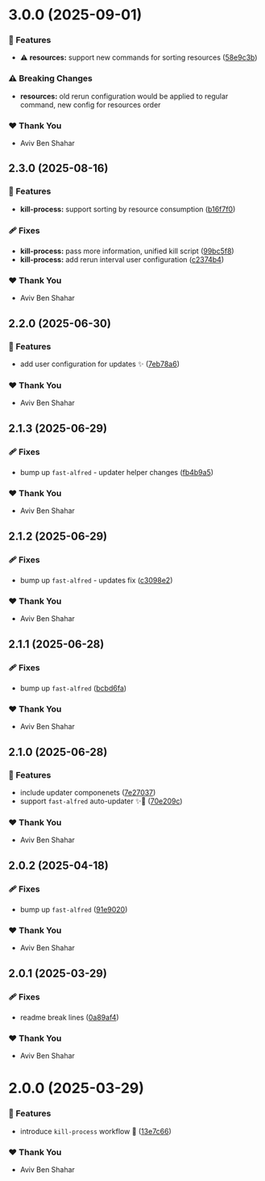 # 3.0.0 (2025-09-01)

### 🚀 Features

- ⚠️  **resources:** support new commands for sorting resources ([58e9c3b](https://github.com/Avivbens/alfredo/commit/58e9c3b))

### ⚠️  Breaking Changes

- **resources:** old rerun configuration would be applied to regular command, new config for resources order

### ❤️ Thank You

- Aviv Ben Shahar

## 2.3.0 (2025-08-16)

### 🚀 Features

- **kill-process:** support sorting by resource consumption ([b16f7f0](https://github.com/Avivbens/alfredo/commit/b16f7f0))

### 🩹 Fixes

- **kill-process:** pass more information, unified kill script ([99bc5f8](https://github.com/Avivbens/alfredo/commit/99bc5f8))
- **kill-process:** add rerun interval user configuration ([c2374b4](https://github.com/Avivbens/alfredo/commit/c2374b4))

### ❤️ Thank You

- Aviv Ben Shahar

## 2.2.0 (2025-06-30)

### 🚀 Features

- add user configuration for updates ✨ ([7eb78a6](https://github.com/Avivbens/alfredo/commit/7eb78a6))

### ❤️ Thank You

- Aviv Ben Shahar

## 2.1.3 (2025-06-29)

### 🩹 Fixes

- bump up `fast-alfred` - updater helper changes ([fb4b9a5](https://github.com/Avivbens/alfredo/commit/fb4b9a5))

### ❤️ Thank You

- Aviv Ben Shahar

## 2.1.2 (2025-06-29)

### 🩹 Fixes

- bump up `fast-alfred` - updates fix ([c3098e2](https://github.com/Avivbens/alfredo/commit/c3098e2))

### ❤️ Thank You

- Aviv Ben Shahar

## 2.1.1 (2025-06-28)

### 🩹 Fixes

- bump up `fast-alfred` ([bcbd6fa](https://github.com/Avivbens/alfredo/commit/bcbd6fa))

### ❤️ Thank You

- Aviv Ben Shahar

## 2.1.0 (2025-06-28)

### 🚀 Features

- include updater componenets ([7e27037](https://github.com/Avivbens/alfredo/commit/7e27037))
- support `fast-alfred` auto-updater ✨🥷 ([70e209c](https://github.com/Avivbens/alfredo/commit/70e209c))

### ❤️ Thank You

- Aviv Ben Shahar

## 2.0.2 (2025-04-18)

### 🩹 Fixes

- bump up `fast-alfred` ([91e9020](https://github.com/Avivbens/alfredo/commit/91e9020))

### ❤️ Thank You

- Aviv Ben Shahar

## 2.0.1 (2025-03-29)

### 🩹 Fixes

- readme break lines ([0a89af4](https://github.com/Avivbens/alfredo/commit/0a89af4))

### ❤️ Thank You

- Aviv Ben Shahar

# 2.0.0 (2025-03-29)

### 🚀 Features

- introduce `kill-process` workflow 🥷 ([13e7c66](https://github.com/Avivbens/alfredo/commit/13e7c66))

### ❤️ Thank You

- Aviv Ben Shahar
